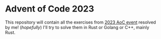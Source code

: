# Advent of Code 2023
This repository will contain all the exercises from [2023 AoC event](https://adventofcode.com/2023) resolved by me! (*hopefully*)
I'll try to solve them in Rust or Golang or C++, mainly Rust.
